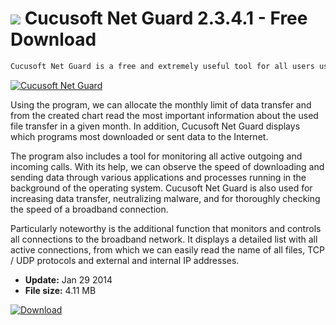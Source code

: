 # ![](https://cdn.softexe.net/static/icon/5/cucusoft-net-guard-12827.png) Cucusoft Net Guard 2.3.4.1 - Free Download

```sh
Cucusoft Net Guard is a free and extremely useful tool for all users using the Internet, as well as for administrators of local or community networks. Using the program, we can control and monitor the use of the Internet connection in real time.
```
[![Cucusoft Net Guard](https://gallery.dpcdn.pl/imgc/Tools/9791/g_-_420x350_1.5_-_x20120822182935_00.jpg)](https://softexe.net/win/internet/other/cucusoft-net-guard:pbhbg.html)

Using the program, we can allocate the monthly limit of data transfer and from the created chart read the most important information about the used file transfer in a given month. In addition, Cucusoft Net Guard displays which programs most downloaded or sent data to the Internet. 
 
 
 The program also includes a tool for monitoring all active outgoing and incoming calls. With its help, we can observe the speed of downloading and sending data through various applications and processes running in the background of the operating system. Cucusoft Net Guard is also used for increasing data transfer, neutralizing malware, and for thoroughly checking the speed of a broadband connection. 
 
 
 Particularly noteworthy is the additional function that monitors and controls all connections to the broadband network. It displays a detailed list with all active connections, from which we can easily read the name of all files, TCP / UDP protocols and external and internal IP addresses.


- **Update:** Jan 29 2014
- **File size:** 4.11 MB

[![Download](https://cdn.softexe.net/static/img/download.png)](https://softexe.net/win/internet/other/cucusoft-net-guard:pbhbg.html)

